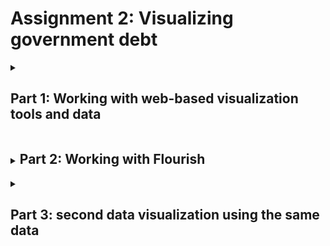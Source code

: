 # Assignment 2: Visualizing government debt


<details>
<summary><h2 style="display:inline-block"> Part 1: Working with web-based visualization tools and data </h2></summary>
<br>
  <p> Data: <a href="https://data.oecd.org/gga/general-government-debt.htm">OECD: General government debt</a></p>
<iframe src="https://data.oecd.org/chart/6Odm" width="860" height="645" style="border: 0" mozallowfullscreen="true" webkitallowfullscreen="true" allowfullscreen="true"><a href="https://data.oecd.org/chart/6Odm" target="_blank">OECD Chart: General government debt, Total, % of GDP, Annual, 2018</a></iframe>
</details>

<details>
<summary><h2 style="display:inline-block"> Part 2: Working with Flourish </h2></summary>
<br>
<div class="flourish-embed flourish-chart" data-src="visualisation/11154069"><script src="https://public.flourish.studio/resources/embed.js"></script></div>
</details>

<details>
<summary><h2 style="display:inline-block"> Part 3: second data visualization using the same data </h2></summary>
<br>
<p>The first visualisation consisted of column chart where we can see the different ratios of different countries and compare them according to years. In the second visualization we see the trends of the ratios over the years for different countries in the form of a line chart. 
In the third visualization, I decided to choose a Hierarchy Bar chart with the animation to rank the countriews according to the years. We can also select the year manually if we want to see a particular year. In this chart specially, I chose to focus on USA, so as to compare its ratio with other countries and get a clear look of where USA stands when it comes to Genveral Government to Debt Ratio. </p>
  
<div class="flourish-embed flourish-hierarchy" data-src="visualisation/11154339"><script src="https://public.flourish.studio/resources/embed.js"></script></div>
</details>
